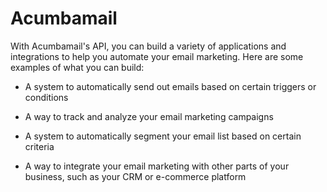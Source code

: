 # Acumbamail

With Acumbamail's API, you can build a variety of applications and integrations to help you automate your email marketing. Here are some examples of what you can build:

- A system to automatically send out emails based on certain triggers or conditions

- A way to track and analyze your email marketing campaigns

- A system to automatically segment your email list based on certain criteria

- A way to integrate your email marketing with other parts of your business, such as your CRM or e-commerce platform
